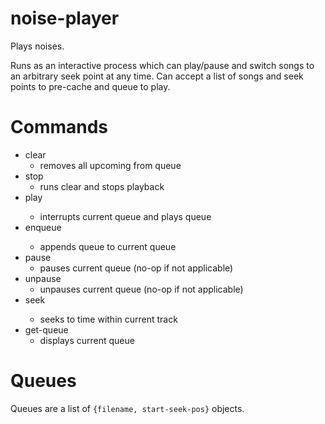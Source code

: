 noise-player
============

Plays noises.

Runs as an interactive process which can play/pause and switch songs to an arbitrary seek point at any time. Can accept a list of songs and seek points to pre-cache and queue to play.

# Commands

- clear
    - removes all upcoming from queue
- stop
    - runs clear and stops playback
- play <queue>
    - interrupts current queue and plays queue
- enqueue <queue>
    - appends queue to current queue
- pause
    - pauses current queue (no-op if not applicable)
- unpause
    - unpauses current queue (no-op if not applicable)
- seek <time>
    - seeks to time within current track
- get-queue
    - displays current queue

# Queues

Queues are a list of `{filename, start-seek-pos}` objects.
